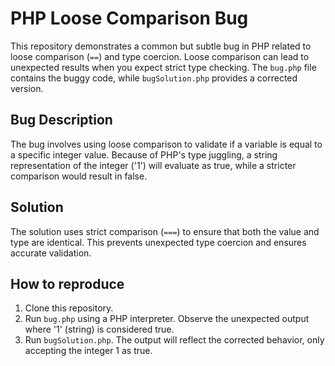 # PHP Loose Comparison Bug

This repository demonstrates a common but subtle bug in PHP related to loose comparison (`==`) and type coercion.  Loose comparison can lead to unexpected results when you expect strict type checking. The `bug.php` file contains the buggy code, while `bugSolution.php` provides a corrected version.

## Bug Description

The bug involves using loose comparison to validate if a variable is equal to a specific integer value.  Because of PHP's type juggling, a string representation of the integer ('1') will evaluate as true, while a stricter comparison would result in false.

## Solution

The solution uses strict comparison (`===`) to ensure that both the value and type are identical.  This prevents unexpected type coercion and ensures accurate validation.

## How to reproduce

1. Clone this repository.
2. Run `bug.php` using a PHP interpreter.  Observe the unexpected output where '1' (string) is considered true.
3. Run `bugSolution.php`. The output will reflect the corrected behavior, only accepting the integer 1 as true.